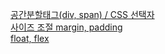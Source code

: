 [공간분할태그(div, span) / CSS 선택자](./documents/div_span_selector.md)  
[사이즈 조절 margin, padding](./documents/margin_padding.md)  
[float, flex](./documents/float_flex.md)  
[]()  
